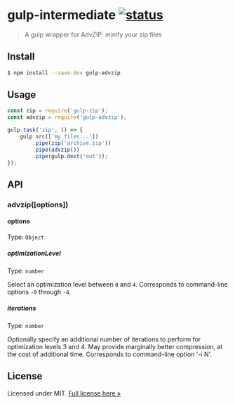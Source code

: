 # gulp-intermediate [![status](https://api.travis-ci.org/elliot-nelson/gulp-advzip.svg)](https://travis-ci.org/elliot-nelson/gulp-advzip)

> A gulp wrapper for AdvZIP: minify your zip files

## Install
```sh
$ npm install --save-dev gulp-advzip
```

## Usage

```js
const zip = require('gulp-zip');
const advzip = require('gulp-advzip');

gulp.task('zip', () => {
    gulp.src(['my files...'])
        .pipe(zip('archive.zip'))
        .pipe(advzip())
        .pipe(gulp.dest('out'));
});
```

## API

### advzip([options])

#### options

Type: `Object`

##### optimizationLevel

Type: `number`<br>

Select an optimization level between `0` and `4`. Corresponds to command-line options `-0` through `-4`.

##### iterations

Type: `number`<br>

Optionally specify an additional number of iterations to perform for optimization levels 3 and 4.
May provide marginally better compression, at the cost of additional time. Corresponds to command-line
option '-i N'.

## License

Licensed under MIT. [Full license here &raquo;](LICENSE.txt)

